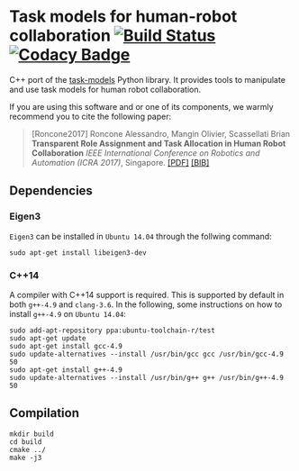 # Task models for human-robot collaboration [![Build Status](https://travis-ci.org/ScazLab/task-models-cpp.svg?branch=master)](https://travis-ci.org/ScazLab/task-models-cpp) [![Codacy Badge](https://api.codacy.com/project/badge/Grade/cf4e50818330427d9be90646c963b18f)](https://www.codacy.com/app/Baxter-collaboration/task-models-cpp?utm_source=github.com&amp;utm_medium=referral&amp;utm_content=ScazLab/task-models-cpp&amp;utm_campaign=Badge_Grade)

C++ port of the [task-models](https://github.com/ScazLab/task-models) Python library. It provides tools to manipulate and use task models for human robot collaboration.

If you are using this software and or one of its components, we warmly recommend you to cite the following paper:

  > [Roncone2017] Roncone Alessandro, Mangin Olivier, Scassellati Brian **Transparent Role Assignment and Task Allocation in Human Robot Collaboration** *IEEE International Conference on Robotics and Automation (ICRA 2017)*, Singapore. [[PDF]](http://alecive.github.io/papers/[Roncone%20et%20al.%202017]%20Transparent%20Role%20Assignment%20and%20Task%20Allocation%20in%20Human%20Robot%20Collaboration.pdf) [[BIB]](http://alecive.github.io/papers/[Roncone%20et%20al.%202017]%20Transparent%20Role%20Assignment%20and%20Task%20Allocation%20in%20Human%20Robot%20Collaboration.bib)

## Dependencies

### Eigen3

`Eigen3` can be installed in `Ubuntu 14.04` through the follwing command:

```
sudo apt-get install libeigen3-dev
```

### C++14

A compiler with C++14 support is required. This is supported by default in both `g++-4.9` and `clang-3.6`. In the following, some instructions on how to install `g++-4.9` on `Ubuntu 14.04`:

```
sudo add-apt-repository ppa:ubuntu-toolchain-r/test
sudo apt-get update
sudo apt-get install gcc-4.9
sudo update-alternatives --install /usr/bin/gcc gcc /usr/bin/gcc-4.9 50
sudo apt-get install g++-4.9
sudo update-alternatives --install /usr/bin/g++ g++ /usr/bin/g++-4.9 50
```

## Compilation

```
mkdir build
cd build
cmake ../
make -j3
```
